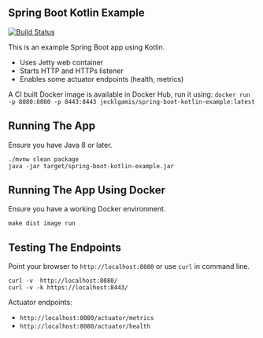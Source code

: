## Spring Boot Kotlin Example

[![Build Status](https://travis-ci.org/jecklgamis/spring-boot-kotlin-example.svg?branch=master)](https://travis-ci.org/jecklgamis/spring-boot-kotlin-example)

This is an example Spring Boot app using Kotlin.

* Uses Jetty web container
* Starts HTTP and HTTPs listener 
* Enables some actuator endpoints (health, metrics)

A CI built Docker image is available in Docker Hub, run it using: `docker run -p 8080:8080 -p 8443:8443 jecklgamis/spring-boot-kotlin-example:latest` 


## Running The App
Ensure you have Java 8 or later.
```
./mvnw clean package
java -jar target/spring-boot-kotlin-example.jar
```

## Running The App Using Docker
Ensure you have a working Docker environment.
```
make dist image run
```

## Testing The Endpoints
Point your browser to `http://localhost:8080` or use `curl` in command line.

```
curl -v  http://localhost:8080/
curl -v -k https://localhost:8443/
```
Actuator endpoints:
* `http://localhost:8080/actuator/metrics`
* `http://localhost:8080/actuator/health`


